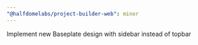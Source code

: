 ```yaml
---
"@halfdomelabs/project-builder-web": minor
---
```


Implement new Baseplate design with sidebar instead of topbar
